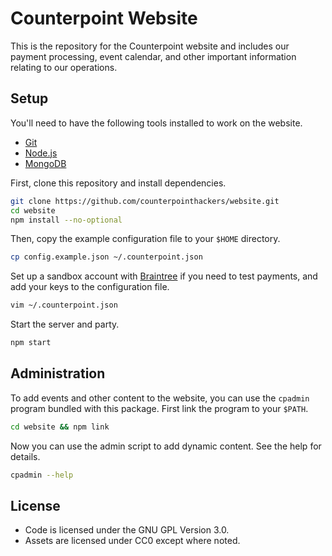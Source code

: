Counterpoint Website
====================

This is the repository for the Counterpoint website and includes our payment 
processing, event calendar, and other important information relating to our 
operations.

Setup
-----

You'll need to have the following tools installed to work on the website.

* [Git](http://www.git-scm.com/)
* [Node.js](https://nodejs.org/en/)
* [MongoDB](https://www.mongodb.org/)

First, clone this repository and install dependencies.

```bash
git clone https://github.com/counterpointhackers/website.git
cd website
npm install --no-optional
```

Then, copy the example configuration file to your `$HOME` directory.

```bash
cp config.example.json ~/.counterpoint.json
```

Set up a sandbox account with [Braintree](https://sandbox.braintreegateway.com/login) 
if you need to test payments, and add your keys to the configuration file.

```bash
vim ~/.counterpoint.json
```

Start the server and party.

```bash
npm start
```

Administration
--------------

To add events and other content to the website, you can use the `cpadmin` 
program bundled with this package. First link the program to your `$PATH`.

```bash
cd website && npm link
```

Now you can use the admin script to add dynamic content. See the help for 
details.

```bash
cpadmin --help
```

License
-------

- Code is licensed under the GNU GPL Version 3.0.
- Assets are licensed under CC0 except where noted.
